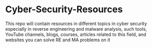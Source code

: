 # Cyber-Security-Resources
This repo will contain resources in different topics in cyber security especially in reverse engineering and malware analysis, such tools, YouTube channels, blogs, courses, articles related to this field, and websites you can solve RE and MA problems on it 
